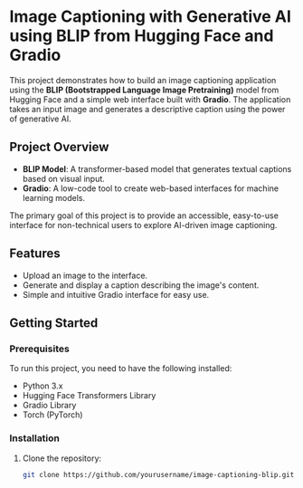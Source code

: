 # Image Captioning with Generative AI using BLIP from Hugging Face and Gradio

This project demonstrates how to build an image captioning application using the **BLIP (Bootstrapped Language Image Pretraining)** model from Hugging Face and a simple web interface built with **Gradio**. The application takes an input image and generates a descriptive caption using the power of generative AI.

## Project Overview

- **BLIP Model**: A transformer-based model that generates textual captions based on visual input.
- **Gradio**: A low-code tool to create web-based interfaces for machine learning models.

The primary goal of this project is to provide an accessible, easy-to-use interface for non-technical users to explore AI-driven image captioning.

## Features

- Upload an image to the interface.
- Generate and display a caption describing the image's content.
- Simple and intuitive Gradio interface for easy use.
  
## Getting Started

### Prerequisites

To run this project, you need to have the following installed:

- Python 3.x
- Hugging Face Transformers Library
- Gradio Library
- Torch (PyTorch)

### Installation

1. Clone the repository:

   ```bash
   git clone https://github.com/yourusername/image-captioning-blip.git
